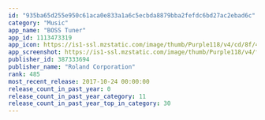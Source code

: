 ```yaml
---
id: "935ba65d255e950c61aca0e833a1a6c5ecbda8879bba2fefdc6bd27ac2ebad6c"
category: "Music"
app_name: "BOSS Tuner"
app_id: 1113473319
app_icon: https://is1-ssl.mzstatic.com/image/thumb/Purple118/v4/cd/8f/42/cd8f420e-a7e0-32c6-5327-cd6593d901fc/mzl.mtjmnkiq.png/1024x1024bb.png
app_screenshot: https://is1-ssl.mzstatic.com/image/thumb/Purple118/v4/f7/16/87/f71687db-1649-40fb-e718-b1de6cdba3bb/pr_source.png/1242x2208bb.png
publisher_id: 387333694
publisher_name: "Roland Corporation"
rank: 485
most_recent_release: 2017-10-24 00:00:00
release_count_in_past_year: 0
release_count_in_past_year_category: 11
release_count_in_past_year_top_in_category: 30
---
```

